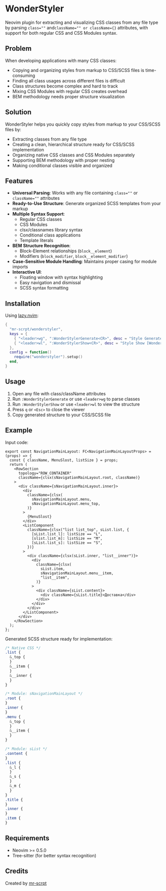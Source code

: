 # WonderStyler

Neovim plugin for extracting and visualizing CSS classes from any file type by parsing `class=""` and`className="" or className={}` attributes, with support for both regular CSS and CSS Modules syntax.

## Problem

When developing applications with many CSS classes:

- Copying and organizing styles from markup to CSS/SCSS files is time-consuming
- Finding all class usages across different files is difficult
- Class structures become complex and hard to track
- Mixing CSS Modules with regular CSS creates overhead
- BEM methodology needs proper structure visualization

## Solution

WonderStyler helps you quickly copy styles from markup to your CSS/SCSS files by:

- Extracting classes from any file type
- Creating a clean, hierarchical structure ready for CSS/SCSS implementation
- Organizing native CSS classes and CSS Modules separately
- Supporting BEM methodology with proper nesting
- Making conditional classes visible and organized

## Features

- **Universal Parsing**: Works with any file containing `class=""` or `className=""` attributes
- **Ready-to-Use Structure**: Generate organized SCSS templates from your markup
- **Multiple Syntax Support**:
  - Regular CSS classes
  - CSS Modules
  - clsx/classnames library syntax
  - Conditional class applications
  - Template literals
- **BEM Structure Recognition**:
  - Block-Element relationships (`block__element`)
  - Modifiers (`block_modifier`, `block__element_modifier`)
- **Case-Sensitive Module Handling**: Maintains proper casing for module imports
- **Interactive UI**:
  - Floating window with syntax highlighting
  - Easy navigation and dismissal
  - SCSS syntax formatting

## Installation

Using [lazy.nvim](https://github.com/folke/lazy.nvim):

```lua
{
  "mr-scrpt/wonderstyler",
  keys = {
    { "<leader>wg", ":WonderStylerGenerate<CR>", desc = "Style Generate [Wonderstyler]" },
    { "<leader>wl", ":WonderStylerShow<CR>", desc = "Style Show [Wonderstyler]" },
  },
  config = function()
    require("wonderstyler").setup()
  end,
}
```

## Usage

1. Open any file with class/className attributes
2. Run `:WonderStylerGenerate` or use `<leader>wg` to parse classes
3. Run `:WonderStylerShow` or use `<leader>wl` to view the structure
4. Press `q` or `<Esc>` to close the viewer
5. Copy generated structure to your CSS/SCSS file

## Example

Input code:

```tsx
export const NavigationMainLayout: FC<NavigationMainLayoutProps> = (props) => {
  const { className, MenuSlost, listSize } = props;
  return (
    <RowSection
      topology="ROW_CONTAINER"
      className={clsx(sNavigationMainLayout.root, className)}
    >
      <div className={sNavigationMainLayout.inner}>
        <div
          className={clsx(
            sNavigationMainLayout.menu,
            sNavigationMainLayout.menu_top,
          )}
        >
          {MenuSlost}
        </div>
        <ListComponent
          className={clsx("list list_top", sList.list, {
            [sList.list_l]: listSize == "L",
            [slist.list_m]: listSize == "M",
            [sList.list_s]: listSize == "S",
          })}
        >
          <div className={clsx(sList.inner, "list__inner")}>
            <div
              className={clsx(
                sList.item,
                sNavigationMainLayout.menu__item,
                "list__item",
              )}
            >
              <div className={sList.content}>
                <div className={sList.title}>Доставка</div>
              </div>
            </div>
          </div>
        </ListComponent>
      </div>
    </RowSection>
  );
};
```

Generated SCSS structure ready for implementation:

```scss
/* Native CSS */
.list {
  &_top {
  }
  &__item {
  }
  &__inner {
  }
}

/* Module: sNavigationMainLayout */
.root {
}
.inner {
}
.menu {
  &_top {
  }
  &__item {
  }
}

/* Module: sList */
.content {
}
.list {
  &_l {
  }
  &_s {
  }
  &_m {
  }
}
.title {
}
.inner {
}
.item {
}
```

## Requirements

- Neovim >= 0.5.0
- Tree-sitter (for better syntax recognition)

## Credits

Created by [mr-scrpt](https://github.com/mr-scrpt)
